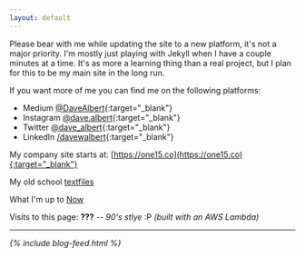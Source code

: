 ```yaml
---
layout: default
---
```



Please bear with me while updating the site to a new platform, it's not a major priority.  I'm mostly just playing with Jekyll when I have a couple minutes at a time.  It's as more a learning thing than a real project, but I plan for this to be my main site in the long run.

If you want more of me you can find me on the following platforms:

* Medium [@DaveAlbert](https://medium.com/@DaveAlbert){:target="_blank"}
* Instagram [@dave.albert](https://www.instagram.com/dave.albert/){:target="_blank"}
* Twitter [@dave_albert](https://twitter.com/dave_albert){:target="_blank"}
* LinkedIn [/davewalbert](https://www.linkedin.com/in/davewalbert/){:target="_blank"}

My company site starts at: [https://one15.co](https://one15.co){:target="_blank"}

My old school [textfiles](/textfiles/)

What I'm up to [Now](/now)

Visits to this page: <span style="font-weight: bold;" id="counter">???</span> -- <i>90's stlye</i> :P <i>(built with an AWS Lambda)

---

<div>
{% include blog-feed.html %}
</div>

<script src="https://code.jquery.com/jquery-3.2.1.min.js"></script>
<script src="./main.js"></script>
